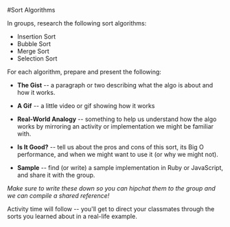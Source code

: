#Sort Algorithms

In groups, research the following sort algorithms:

- Insertion Sort
- Bubble Sort
- Merge Sort
- Selection Sort

For each algorithm, prepare and present the following:

- **The Gist** -- a paragraph or two describing what the algo is about and how it works.

- **A Gif** -- a little video or gif showing how it works

- **Real-World Analogy** -- something to help us understand how the algo works by mirroring an activity or implementation we might be familiar with.

- **Is It Good?** -- tell us about the pros and cons of this sort, its Big O performance, and when we might want to use it (or why we might not).

- **Sample** -- find (or write) a sample implementation in Ruby or JavaScript, and share it with the group.


*Make sure to write these down so you can hipchat them to the group and we can compile a shared reference!*

Activity time will follow -- you'll get to direct your classmates through the sorts you learned about in a real-life example.